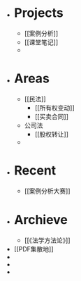 - # Projects
	- [[案例分析]]
	- [[课堂笔记]]
	-
- # Areas
	- [[民法]]
		- [[所有权变动]]
		- [[买卖合同]]
	- 公司法
		- [[股权转让]]
	-
- # Recent
	- [[案例分析大赛]]
- # Archieve
	- [[《法学方法论》]]
- [[PDF集散地]]
-
-
-